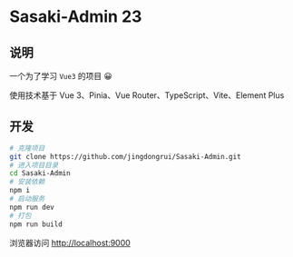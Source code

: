 # Sasaki-Admin 23

## 说明

一个为了学习 `Vue3` 的项目 😀

使用技术基于 Vue 3、Pinia、Vue Router、TypeScript、Vite、Element Plus

## 开发

```bash
# 克隆项目
git clone https://github.com/jingdongrui/Sasaki-Admin.git
# 进入项目目录
cd Sasaki-Admin
# 安装依赖
npm i
# 启动服务
npm run dev
# 打包
npm run build
```

浏览器访问 <http://localhost:9000>
